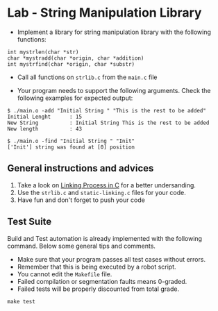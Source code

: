 Lab - String Manipulation Library
=================================

- Implement a library for string manipulation library with the following functions:
```
int mystrlen(char *str)
char *mystradd(char *origin, char *addition)
int mystrfind(char *origin, char *substr)
```

- Call all functions on `strlib.c` from the `main.c` file

- Your program needs to support the following arguments. Check the following examples for expected output:
```
$ ./main.o -add "Initial String " "This is the rest to be added"
Initial Lenght      : 15
New String          : Initial String This is the rest to be added
New length          : 43

$ ./main.o -find "Initial String " "Init"
['Init'] string was found at [0] position
```

General instructions and advices
--------------------------------
1. Take a look on [Linking Process in C](https://talks.obedmr.com/content/hello-c-world/start-up/03-linking.html) for a better undersanding.
2. Use the  `strlib.c` and `static-linking.c` files for your code.
3. Have fun and don't forget to push your code


Test Suite
----------
Build and Test automation is already implemented with the following command. Below some general tips and comments.

- Make sure that your program passes all test cases without errors.
- Remember that this is being executed by a robot script.
- You cannot edit the `Makefile` file.
- Failed compilation or segmentation faults means 0-graded.
- Failed tests will be properly discounted from total grade.

```
make test
```
